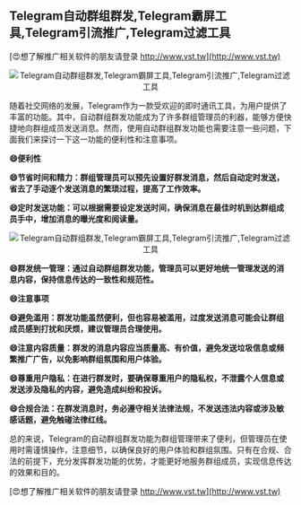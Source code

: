 ## **Telegram自动群组群发,Telegram霸屏工具,Telegram引流推广,Telegram过滤工具**

[😍想了解推广相关软件的朋友请登录 http://www.vst.tw](http://www.vst.tw)

 <center><img src="https://vst.tw/MP4/tuiguang/png/2.png" alt="Telegram自动群组群发,Telegram霸屏工具,Telegram引流推广,Telegram过滤工具"></center>

随着社交网络的发展，Telegram作为一款受欢迎的即时通讯工具，为用户提供了丰富的功能。其中，自动群组群发功能成为了许多群组管理员的利器，能够方便快捷地向群组成员发送消息。然而，使用自动群组群发功能也需要注意一些问题，下面我们来探讨一下这一功能的便利性和注意事项。

**😄便利性**

**😄节省时间和精力：群组管理员可以预先设置好群发消息，然后自动定时发送，省去了手动逐个发送消息的繁琐过程，提高了工作效率。**

**😄定时发送功能：可以根据需要设定发送时间，确保消息在最佳时机到达群组成员手中，增加消息的曝光度和阅读量。**

 <center><img src="https://vst.tw/MP4/tuiguang/png/6.png" alt="Telegram自动群组群发,Telegram霸屏工具,Telegram引流推广,Telegram过滤工具"></center>

**😄群发统一管理：通过自动群组群发功能，管理员可以更好地统一管理发送的消息内容，保持信息传达的一致性和规范性。**

**😄注意事项**

**😄避免滥用：群发功能虽然便利，但也容易被滥用，过度发送消息可能会让群组成员感到打扰和厌烦，建议管理员合理使用。**

**😄注意内容质量：群发的消息内容应当质量高、有价值，避免发送垃圾信息或频繁推广广告，以免影响群组氛围和用户体验。**

**😄尊重用户隐私：在进行群发时，要确保尊重用户的隐私权，不泄露个人信息或发送涉及隐私的内容，避免造成纠纷和投诉。**

**😄合规合法：在群发消息时，务必遵守相关法律法规，不发送违法内容或涉及敏感话题，避免触碰法律红线。**

总的来说，Telegram的自动群组群发功能为群组管理带来了便利，但管理员在使用时需谨慎操作，注意细节，以确保良好的用户体验和群组氛围。只有在合规、合法的前提下，充分发挥群发功能的优势，才能更好地服务群组成员，实现信息传达的效果和目的。

[😍想了解推广相关软件的朋友请登录 http://www.vst.tw](http://www.vst.tw)



